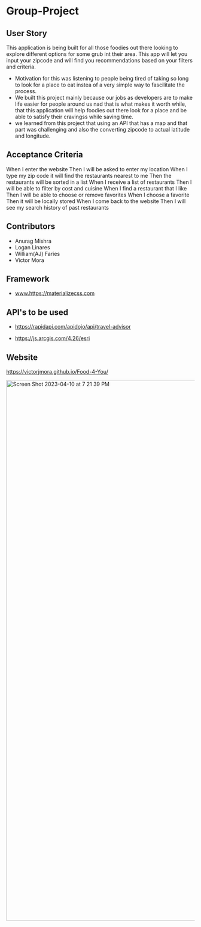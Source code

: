 # Group-Project

## User Story

This application is being built for all those foodies out there looking to explore different options for some grub int their area. This app will let you input your zipcode and will find you recommendations based on your filters and criteria.

- Motivation for this was listening to people being tired of taking so long to look for a place to eat instea of a very simple way to fascilitate the process.
- We built this project mainly because our jobs as developers are to make life easier for people around us nad that is what makes it worth while, that this application will help foodies out there look for a place and be able to satisfy their cravingss while saving time.
- we learned from this project that using an API that has a map and that part was challenging and also the converting zipcode to actual latitude and longitude.

## Acceptance Criteria

When I enter the website
Then I will be asked to enter my location
When I type my zip code it will find the restaurants nearest to me
Then the restaurants will be sorted in a list
When I receive a list of restaurants
Then I will be able to filter by cost and cuisine
When I find a restaurant that I like
Then I will be able to choose or remove favorites
When I choose a favorite
Then it will be locally stored
When I come back to the website
Then I will see my search history of past restaurants

## Contributors
- Anurag Mishra
- Logan Linares
- William(AJ) Faries
- Victor Mora

## Framework
- www.https://materializecss.com

## API's to be used 
- https://rapidapi.com/apidojo/api/travel-advisor

- https://js.arcgis.com/4.26/esri

## Website 
https://victorjmora.github.io/Food-4-You/

<img width="1440" alt="Screen Shot 2023-04-10 at 7 21 39 PM" src="https://user-images.githubusercontent.com/124754739/231018432-42ef8061-71fb-4452-b31b-74dae055f1c0.png">
